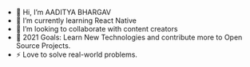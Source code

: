 - 👋 Hi, I’m AADITYA BHARGAV 
- 🌱 I’m currently learning React Native
- 💞️ I’m looking to collaborate with content creators
- 🥅 2021 Goals: Learn New Technologies and contribute more to Open Source Projects.
- ⚡ Love to solve real-world problems.
<!---
aadityabhargav18/aadityabhargav18 is a ✨ special ✨ repository because its `README.md` (this file) appears on your GitHub profile.
You can click the Preview link to take a look at your changes.
--->
